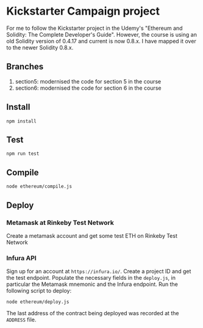 # Kickstarter Campaign project
For me to follow the Kickstarter project in the Udemy's "Ethereum and Solidity: The Complete Developer's Guide". However, the course is using an old Solidity version of 0.4.17 and current is now 0.8.x. I have mapped it over to the newer Solidity 0.8.x.

## Branches
1. section5: modernised the code for section 5 in the course
1. section6: modernised the code for section 6 in the course

## Install
```
npm install
```

## Test
```
npm run test
```

## Compile
```
node ethereum/compile.js
```

## Deploy
### Metamask at Rinkeby Test Network
Create a metamask account and get some test ETH on Rinkeby Test Network

### Infura API
Sign up for an account at `https://infura.io/`. Create a project ID and get the test endpoint. Populate the necessary fields in the `deploy.js`, in particular the Metamask mnemonic and the Infura endpoint. Run the following script to deploy:
```
node ethereum/deploy.js
```

The last address of the contract being deployed was recorded at the `ADDRESS` file.